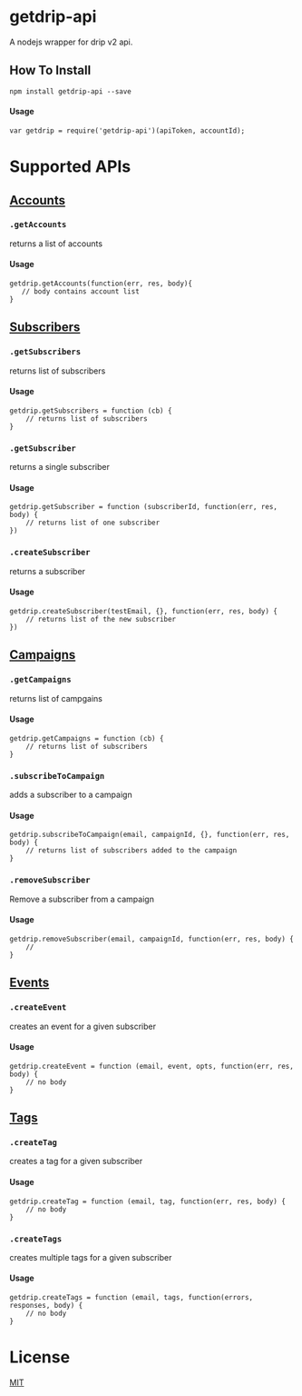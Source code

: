 # getdrip-api
A nodejs wrapper for drip  v2 api.

## How To Install

```
npm install getdrip-api --save
```

#### Usage
    var getdrip = require('getdrip-api')(apiToken, accountId);

# Supported APIs

## [Accounts](https://www.getdrip.com/docs/rest-api#accounts)

### `.getAccounts`
returns a list of accounts
#### Usage
    getdrip.getAccounts(function(err, res, body){
       // body contains account list
    }

## [Subscribers](https://www.getdrip.com/docs/rest-api#subscribers)

### `.getSubscribers`
 returns list of subscribers
#### Usage
    getdrip.getSubscribers = function (cb) {
        // returns list of subscribers
    }

### `.getSubscriber`
returns a single subscriber
#### Usage
    getdrip.getSubscriber = function (subscriberId, function(err, res, body) {
        // returns list of one subscriber
    })

### `.createSubscriber`
returns a subscriber
#### Usage
    getdrip.createSubscriber(testEmail, {}, function(err, res, body) {
        // returns list of the new subscriber
    })

## [Campaigns](https://www.getdrip.com/docs/rest-api#campaigns)

### `.getCampaigns`
returns list of campgains
#### Usage
    getdrip.getCampaigns = function (cb) {
        // returns list of subscribers
    }

### `.subscribeToCampaign`
adds a subscriber to a campaign
#### Usage
    getdrip.subscribeToCampaign(email, campaignId, {}, function(err, res, body) {
        // returns list of subscribers added to the campaign
    }

### `.removeSubscriber`
Remove a subscriber from a campaign
#### Usage
    getdrip.removeSubscriber(email, campaignId, function(err, res, body) {
        //
    }


## [Events](https://www.getdrip.com/docs/rest-api#events)

### `.createEvent`
creates an event for a given subscriber
#### Usage
    getdrip.createEvent = function (email, event, opts, function(err, res, body) {
        // no body
    }

## [Tags](https://www.getdrip.com/docs/rest-api#tags)

### `.createTag`
creates a tag for a given subscriber
#### Usage
    getdrip.createTag = function (email, tag, function(err, res, body) {
        // no body
    }

### `.createTags`
creates multiple tags for a given subscriber
#### Usage
    getdrip.createTags = function (email, tags, function(errors, responses, body) {
        // no body
    }

# License
[MIT](https://github.com/eatrero/getdrip-api/blob/master/MIT-LICENSE.txt)
